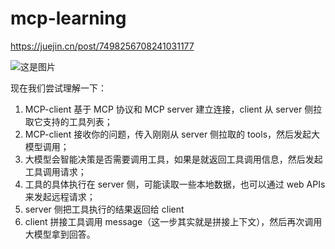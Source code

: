 # mcp-learning

https://juejin.cn/post/7498256708241031177

![这是图片](https://p3-xtjj-sign.byteimg.com/tos-cn-i-73owjymdk6/350e15ec847d4399b3257c3f896a7162~tplv-73owjymdk6-jj-mark-v1:0:0:0:0:5o6Y6YeR5oqA5pyv56S-5Yy6IEAgc3Rhbm55:q75.awebp?rk3s=f64ab15b&x-expires=1751285996&x-signature=1IWkMVK8AYq5agJkz4uq%2F7jDiE8%3D "mcp")

现在我们尝试理解一下：

1. MCP-client 基于 MCP 协议和 MCP server 建立连接，client 从 server 侧拉取它支持的工具列表；
2. MCP-client 接收你的问题，传入刚刚从 server 侧拉取的 tools，然后发起大模型调用；
3.  大模型会智能决策是否需要调用工具，如果是就返回工具调用信息，然后发起工具调用请求；
4. 工具的具体执行在 server 侧，可能读取一些本地数据，也可以通过 web APIs 来发起远程请求；
5. server 侧把工具执行的结果返回给 client
6. client 拼接工具调用 message（这一步其实就是拼接上下文），然后再次调用大模型拿到回答。